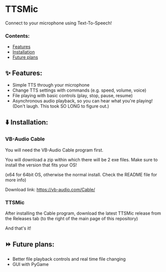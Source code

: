# TTSMic
Connect to your microphone using Text-To-Speech!

### Contents:
- [Features](https://github.com/GaMeNu/TTSMic/blob/main/README.md#sparkles-features)
- [Installation](https://github.com/GaMeNu/TTSMic/blob/main/README.md#arrow_down-installation)
- [Future plans](https://github.com/GaMeNu/TTSMic/blob/main/README.md#fast_forward-future-plans)

## :sparkles: Features:
- Simple TTS through your microphone
- Change TTS settings with commands (e.g. speed, volume, voice)
- File playing with basic controls (play, stop, pause, resume)
- Asynchronous audio playback, so you can hear what you're playing! (Don't laugh. This took SO LONG to figure out.)

## :arrow_down: Installation:

### VB-Audio Cable
You will need the VB-Audio Cable program first.

You will download a zip within which there will be 2 exe files.
Make sure to install the version that fits your OS!

(x64 for 64bit OS, otherwise the normal install. Check the README file for more info)

Download link:
https://vb-audio.com/Cable/

### TTSMic
After installing the Cable program, download the latest TTSMic release from the Releases tab (to the right of the main page of this repository)

And that's it!

## :fast_forward: Future plans:
- Better file playback controls and real time file changing
- GUI with PyGame
